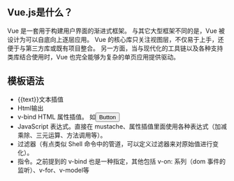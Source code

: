 ## Vue.js是什么？
Vue 是一套用于构建用户界面的渐进式框架。
与其它大型框架不同的是，Vue 被设计为可以自底向上逐层应用。
Vue 的核心库只关注视图层，不仅易于上手，还便于与第三方库或既有项目整合。
另一方面，当与现代化的工具链以及各种支持类库结合使用时，Vue 也完全能够为复杂的单页应用提供驱动。

## 模板语法
- {{text}}文本插值
- <div v-html="html"></div> Html输出
- v-bind HTML 属性插值。
	如<button v-bind:disabled="someDynamicCondition">Button</button>
- JavaScript 表达式。直接在 mustache、属性插值里面使用各种表达式（加减乘除、三元运算、方法调用等）。
- 过滤器（有点类似 Shell 命令中的管道，可以定义过滤器来对原始值进行变化）。
- 指令。之前提到的 v-bind 也是一种指定，其他包括 v-on: 系列（dom 事件的监听）、v-for、v-model等

